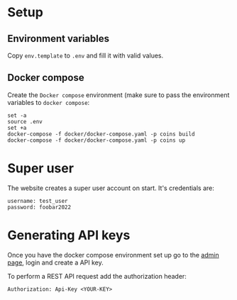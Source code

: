 # Setup

## Environment variables
Copy `env.template` to `.env` and fill it with valid values.

## Docker compose
Create the `Docker compose` environment (make sure to pass the environment variables to `docker compose`:

    set -a 
    source .env
    set +a
    docker-compose -f docker/docker-compose.yaml -p coins build
    docker-compose -f docker/docker-compose.yaml -p coins up

# Super user

The website creates a super user account on start. It's credentials are:

    username: test_user
    password: foobar2022

# Generating API keys

Once you have the docker compose environment set up go to the [admin page](http://localhost:8000/admin/rest_framework_api_key/apikey/),
login and create a API key.

To perform a REST API request add the authorization header:

    Authorization: Api-Key <YOUR-KEY>
